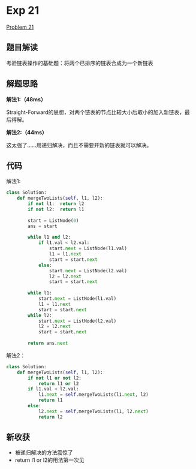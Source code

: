 # Exp 21

[Problem 21](https://leetcode.com/problems/merge-two-sorted-lists)

## 题目解读

考验链表操作的基础题：将两个已排序的链表合成为一个新链表

## 解题思路

**解法1:（48ms）**

Straight-Forward的思想，对两个链表的节点比较大小后取小的加入新链表，最后得解。

**解法2:（44ms）**

这太强了……用递归解决，而且不需要开新的链表就可以解决。

## 代码

解法1:

```python
class Solution:
    def mergeTwoLists(self, l1, l2):
        if not l1:  return l2
        if not l2:  return l1
        
        start = ListNode(0)
        ans = start
        
        while l1 and l2:
            if l1.val < l2.val:
                start.next = ListNode(l1.val)
                l1 = l1.next
                start = start.next
            else:
                start.next = ListNode(l2.val)
                l2 = l2.next
                start = start.next
        
        while l1:
            start.next = ListNode(l1.val)
            l1 = l1.next
            start = start.next
        while l2:
            start.next = ListNode(l2.val)
            l2 = l2.next
            start = start.next
        
        return ans.next
```

解法2：

```python
class Solution:
    def mergeTwoLists(self, l1, l2):
        if not l1 or not l2:
            return l1 or l2
        if l1.val < l2.val:
            l1.next = self.mergeTwoLists(l1.next, l2)
            return l1
        else:
            l2.next = self.mergeTwoLists(l1, l2.next)
            return l2
```



## 新收获

- 被递归解决的方法震惊了
- return l1 or l2的用法第一次见



